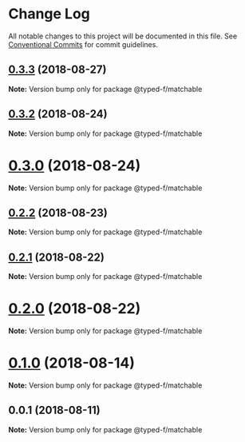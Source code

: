 # Change Log

All notable changes to this project will be documented in this file.
See [Conventional Commits](https://conventionalcommits.org) for commit guidelines.

<a name="0.3.3"></a>
## [0.3.3](https://github.com/Ailrun/typed-f/compare/v0.3.2...v0.3.3) (2018-08-27)

**Note:** Version bump only for package @typed-f/matchable





<a name="0.3.2"></a>
## [0.3.2](https://github.com/Ailrun/typed-f/compare/v0.3.1...v0.3.2) (2018-08-24)

**Note:** Version bump only for package @typed-f/matchable





<a name="0.3.0"></a>
# [0.3.0](https://github.com/Ailrun/typed-f/compare/v0.2.2...v0.3.0) (2018-08-24)

**Note:** Version bump only for package @typed-f/matchable





<a name="0.2.2"></a>
## [0.2.2](https://github.com/Ailrun/typed-f/compare/v0.2.1...v0.2.2) (2018-08-23)

**Note:** Version bump only for package @typed-f/matchable





<a name="0.2.1"></a>
## [0.2.1](https://github.com/Ailrun/typed-f/compare/v0.2.0...v0.2.1) (2018-08-22)

**Note:** Version bump only for package @typed-f/matchable





<a name="0.2.0"></a>
# [0.2.0](https://github.com/Ailrun/typed-f/compare/v0.1.0...v0.2.0) (2018-08-22)

**Note:** Version bump only for package @typed-f/matchable





<a name="0.1.0"></a>
# [0.1.0](https://github.com/Ailrun/typed-f/compare/v0.0.1...v0.1.0) (2018-08-14)

**Note:** Version bump only for package @typed-f/matchable





<a name="0.0.1"></a>
## 0.0.1 (2018-08-11)

**Note:** Version bump only for package @typed-f/matchable
